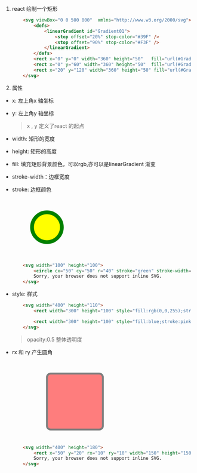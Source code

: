 1. react 绘制一个矩形

    ```html
        <svg viewBox="0 0 500 800"  xmlns="http://www.w3.org/2000/svg">
            <defs>
                <linearGradient id="Gradient01">
                    <stop offset="20%" stop-color="#39F" />
                    <stop offset="90%" stop-color="#F3F" />
                </linearGradient>
            </defs>
            <rect x="0" y="0" width="360" height="50"   fill="url(#Gradient01)" />
            <rect x="0" y="60" width="360" height="50"  fill="url(#Gradient01)" />
            <rect x="20" y="120" width="360" height="50" fill="url(#Gradient01)" />
        </svg>
    ```

    
2. 属性

+ x: 左上角x 轴坐标

+ y: 左上角y 轴坐标

   > x , y 定义了react 的起点

+ width: 矩形的宽度

+ height: 矩形的高度

+ fill: 填充矩形背景颜色，可以rgb,亦可以是linearGradient 渐变

+ stroke-width：边框宽度

+ stroke: 边框颜色

    <code>
        <html>
        <svg width="100" height="100">
            <circle cx="50" cy="50" r="40" stroke="green" stroke-width="10" fill="yellow" />
            Sorry, your browser does not support inline SVG.
        </svg> 
        </html>
    </code>

    ```html
        <svg width="100" height="100">
            <circle cx="50" cy="50" r="40" stroke="green" stroke-width="10" fill="yellow" />
            Sorry, your browser does not support inline SVG.
        </svg> 
    ```

+ style: 样式

    ```html
        <svg width="400" height="110">
            <rect width="300" height="100" style="fill:rgb(0,0,255);stroke-width:3;stroke:rgb(0,0,0)" />

            <rect width="300" height="100" style="fill:blue;stroke:pink;stroke-width:5;fill-opacity:0.1;stroke-opacity:0.9" />
        </svg>

    ```

    > opacity:0.5 整体透明度

+ rx 和 ry 产生圆角

    <code>
        <svg width="400" height="180">
        <rect x="50" y="20" rx="10" ry="10" width="150"     height="150" style="fill:red;stroke:black;        stroke-width:5;opacity:0.5" />
        Sorry, your browser does not support inline SVG.
        </svg>
    </code>

    ``` html
        <svg width="400" height="180">
            <rect x="50" y="20" rx="10" ry="10" width="150" height="150" style="fill:red;stroke:black;stroke-width:5;opacity:0.5" />
            Sorry, your browser does not support inline SVG.
        </svg>
    ```


